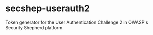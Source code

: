 # secshep-userauth2
Token generator for the User Authentication Challenge 2 in OWASP's Security Shepherd platform.
